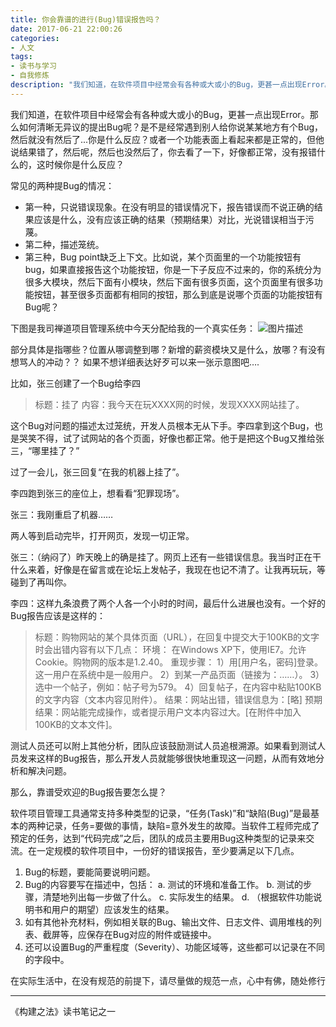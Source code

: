 ```yaml
---
title: 你会靠谱的进行(Bug)错误报告吗？
date: 2017-06-21 22:00:26
categories:
- 人文
tags:
- 读书与学习
- 自我修炼
description: "我们知道，在软件项目中经常会有各种或大或小的Bug，更甚一点出现Error。那么如何清晰无异议的提出Bug呢？是不是经常遇到别人给你说某某地方有个Bug，然后就没有然后了…你是什么反应？"
---
```


我们知道，在软件项目中经常会有各种或大或小的Bug，更甚一点出现Error。那么如何清晰无异议的提出Bug呢？是不是经常遇到别人给你说某某地方有个Bug，然后就没有然后了...你是什么反应？或者一个功能表面上看起来都是正常的，但他说结果错了，然后呢，然后也没然后了，你去看了一下，好像都正常，没有报错什么的，这时候你是什么反应？

常见的两种提Bug的情况：
- 第一种，只说错误现象。在没有明显的错误情况下，报告错误而不说正确的结果应该是什么，没有应该正确的结果（预期结果）对比，光说错误相当于污蔑。
- 第二种，描述笼统。
- 第三种，Bug point缺乏上下文。比如说，某个页面里的一个功能按钮有bug，如果直接报告这个功能按钮，你是一下子反应不过来的，你的系统分为很多大模块，然后下面有小模块，然后下面有很多页面，这个页面里有很多功能按钮，甚至很多页面都有相同的按钮，那么到底是说哪个页面的功能按钮有Bug呢？

下图是我司禅道项目管理系统中今天分配给我的一个真实任务： 
![图片描述](//ww1.sinaimg.cn/large/006tNc79ly1g5d7zm5jofj30f50gh3ys.jpg)

部分具体是指哪些？位置从哪调整到哪？新增的薪资模块又是什么，放哪？有没有想骂人的冲动？？ 如果不想详细表达好歹可以来一张示意图吧….

比如，张三创建了一个Bug给李四
> 标题：挂了
  内容：我今天在玩XXXX网的时候，发现XXXX网站挂了。

这个Bug对问题的描述太过笼统，开发人员根本无从下手。李四拿到这个Bug，也是哭笑不得，试了试网站的各个页面，好像也都正常。他于是把这个Bug又推给张三，“哪里挂了？”

过了一会儿，张三回复“在我的机器上挂了”。

李四跑到张三的座位上，想看看“犯罪现场”。

张三：我刚重启了机器……

两人等到启动完毕，打开网页，发现一切正常。

张三：（纳闷了）昨天晚上的确是挂了。网页上还有一些错误信息。我当时正在干什么来着，好像是在留言或在论坛上发帖子，我现在也记不清了。让我再玩玩，等碰到了再叫你。

李四：这样九条浪费了两个人各一个小时的时间，最后什么进展也没有。一个好的Bug报告应该是这样的：
> 标题：购物网站的某个具体页面（URL），在回复中提交大于100KB的文字时会出错内容有以下几点：
  环境：
  在Windows XP下，使用IE7。允许Cookie。购物网的版本是1.2.40。 
  重现步骤：
  1）用[用户名，密码]登录。这一用户在系统中是一般用户。
  2）到某一产品页面（链接为：……）。
  3）选中一个帖子，例如：帖子号为579。
  4）回复帖子，在内容中粘贴100KB的文字内容（文本内容见附件）。
  结果：网站出错，错误信息为：[略]
  预期结果：网站能完成操作，或者提示用户文本内容过大。[在附件中加入100KB的文本文件]。

测试人员还可以附上其他分析，团队应该鼓励测试人员追根溯源。如果看到测试人员发来这样的Bug报告，那么开发人员就能够很快地重现这一问题，从而有效地分析和解决问题。

那么，靠谱受欢迎的Bug报告要怎么提？

软件项目管理工具通常支持多种类型的记录，“任务(Task)”和“缺陷(Bug)”是最基本的两种记录，任务=要做的事情，缺陷=意外发生的故障。当软件工程师完成了预定的任务，达到“代码完成”之后，团队的成员主要用Bug这种类型的记录来交流。在一定规模的软件项目中，一份好的错误报告，至少要满足以下几点。
1. Bug的标题，要能简要说明问题。
2. Bug的内容要写在描述中，包括：
  a. 测试的环境和准备工作。
  b. 测试的步骤，清楚地列出每一步做了什么。
  c. 实际发生的结果。
  d. （根据软件功能说明书和用户的期望）应该发生的结果。
3. 如有其他补充材料，例如相关联的Bug、输出文件、日志文件、调用堆栈的列表、截屏等，应保存在Bug对应的附件或链接中。
4. 还可以设置Bug的严重程度（Severity）、功能区域等，这些都可以记录在不同的字段中。

在实际生活中，在没有规范的前提下，请尽量做的规范一点，心中有佛，随处修行

***
《构建之法》读书笔记之一

